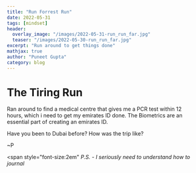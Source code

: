```yaml
---
title: "Run Forrest Run"
date: 2022-05-31
tags: [mindset]
header:
  overlay_image: "/images/2022-05-31-run_run_far.jpg"
  teaser: "/images/2022-05-30-run_run_far.jpg"
excerpt: "Run around to get things done"
mathjax: true
author: "Puneet Gupta"
category: blog
---
```


# The Tiring Run

Ran around to find a medical centre that gives me a PCR test within 12 hours, which i need to get my emirates ID done. The Biometrics are an essential part of creating an emirates ID.

Have you been to Dubai before? How was the trip like?

~P

 <span style="font-size:2em" *P.S. - I seriously need to understand how to journal* </span>
